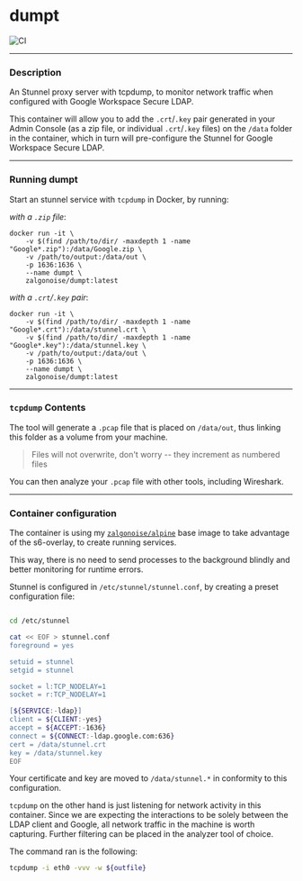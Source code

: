 # dumpt

![CI](https://github.com/ZalgoNoise/dumpt/workflows/CI/badge.svg)

_________

### Description


An Stunnel proxy server with tcpdump, to monitor network traffic when configured with Google Workspace Secure LDAP.

This container will allow you to add the `.crt`/`.key` pair generated in your Admin Console (as a zip file, or individual `.crt`/`.key` files) on the `/data` folder in the container, which in turn will pre-configure the Stunnel for Google Workspace Secure LDAP.

________

### Running dumpt

Start an stunnel service with `tcpdump` in Docker, by running:

_with a `.zip` file_:

```
docker run -it \
    -v $(find /path/to/dir/ -maxdepth 1 -name "Google*.zip"):/data/Google.zip \
    -v /path/to/output:/data/out \
    -p 1636:1636 \
    --name dumpt \
    zalgonoise/dumpt:latest
```

_with a `.crt`/`.key` pair_:

```
docker run -it \
    -v $(find /path/to/dir/ -maxdepth 1 -name "Google*.crt"):/data/stunnel.crt \
    -v $(find /path/to/dir/ -maxdepth 1 -name "Google*.key"):/data/stunnel.key \
    -v /path/to/output:/data/out \
    -p 1636:1636 \
    --name dumpt \
    zalgonoise/dumpt:latest
```

___________

### `tcpdump` Contents

The tool will generate a `.pcap` file that is placed on `/data/out`, thus linking this folder as a volume from your machine. 

> Files will not overwrite, don't worry -- they increment as numbered files

You can then analyze your `.pcap` file with other tools, including Wireshark.

__________

### Container configuration

The container is using my [`zalgonoise/alpine`](https://github.com/zalgonoise/alpine) base image to take advantage of the s6-overlay, to create running services.

This way, there is no need to send processes to the background blindly and better monitoring for runtime errors.

Stunnel is configured in `/etc/stunnel/stunnel.conf`, by creating a preset configuration file:

```bash

cd /etc/stunnel

cat << EOF > stunnel.conf
foreground = yes

setuid = stunnel
setgid = stunnel

socket = l:TCP_NODELAY=1
socket = r:TCP_NODELAY=1

[${SERVICE:-ldap}]
client = ${CLIENT:-yes}
accept = ${ACCEPT:-1636}
connect = ${CONNECT:-ldap.google.com:636}
cert = /data/stunnel.crt
key = /data/stunnel.key
EOF

```

Your certificate and key are moved to `/data/stunnel.*` in conformity to this configuration.

`tcpdump` on the other hand is just listening for network activity in this container. Since we are expecting the interactions to be solely between the LDAP client and Google, all network traffic in the machine is worth capturing. Further filtering can be placed in the analyzer tool of choice.

The command ran is the following:

```bash
tcpdump -i eth0 -vvv -w ${outfile}
```
